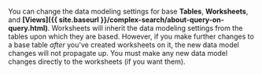 You can change the data modeling settings for base **Tables**, **Worksheets**,
and **[Views]({{ site.baseurl }}/complex-search/about-query-on-query.html)**.
Worksheets will inherit the data modeling settings from the tables upon which
they are based. However, if you make further changes to a base table _after_
you've created worksheets on it, the new data model changes will not propagate
up. You must make any new data model changes directly to the worksheets
(if you want them).
